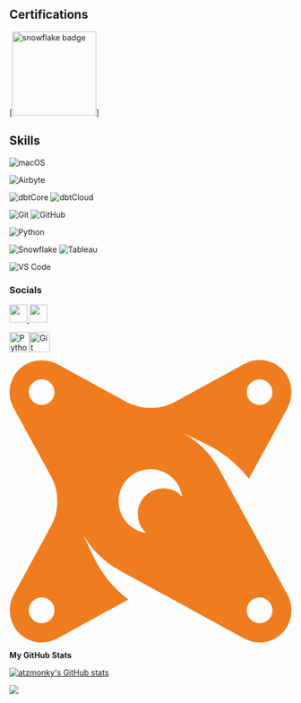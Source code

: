 ## Certifications
[<img alt="snowflake badge" width="150" src="https://miro.medium.com/v2/resize:fit:302/0*rSN2PYxEHCVi-_Es.png"/>]



## Skills
![macOS](https://img.shields.io/badge/macOS-000000?logo=macOS&logoColor=white&style=flat)

![Airbyte](https://img.shields.io/badge/Airbyte-615EFF?logo=Airbyte&logoColor=white&style=flat)

![dbtCore](https://img.shields.io/badge/dbtCore-FF694B?logo=DBT&logoColor=white&style=flat) 
![dbtCloud](https://img.shields.io/badge/dbtCloud-FF694B?logo=DBT&logoColor=white&style=flat)
	
![Git](https://img.shields.io/badge/Git-F05032?logo=Git&logoColor=white&style=flat)
![GitHub](https://img.shields.io/badge/GitHub-181717?logo=GitHub&logoColor=white&style=flat)

![Python](https://img.shields.io/badge/Python-3776AB?logo=Python&logoColor=white&style=flat)

![Snowflake](https://img.shields.io/badge/Snowflake-29B5E8?logo=Snowflake&logoColor=white&style=flat)
![Tableau](https://img.shields.io/badge/Tableau-E97627?logo=Tableau&logoColor=white&style=flat)

![VS Code](https://img.shields.io/badge/VS%20Code-007ACC?logo=Visual%20Studio%20Code&logoColor=white&style=flat)


### Socials

<p align="left"> <a href="https://www.github.com/atzmonky" target="_blank" rel="noreferrer"> <picture> <source media="(prefers-color-scheme: dark)" srcset="https://raw.githubusercontent.com/danielcranney/readme-generator/main/public/icons/socials/github-dark.svg" /> <source media="(prefers-color-scheme: light)" srcset="https://raw.githubusercontent.com/danielcranney/readme-generator/main/public/icons/socials/github.svg" /> <img src="https://raw.githubusercontent.com/danielcranney/readme-generator/main/public/icons/socials/github.svg" width="32" height="32" /> </picture> </a> <a href="https://www.linkedin.com/in/atzmon-ben-binyamin" target="_blank" rel="noreferrer"> <picture> <source media="(prefers-color-scheme: dark)" srcset="https://raw.githubusercontent.com/danielcranney/readme-generator/main/public/icons/socials/linkedin-dark.svg" /> <source media="(prefers-color-scheme: light)" srcset="https://raw.githubusercontent.com/danielcranney/readme-generator/main/public/icons/socials/linkedin.svg" /> <img src="https://raw.githubusercontent.com/danielcranney/readme-generator/main/public/icons/socials/linkedin.svg" width="32" height="32" /> </picture> </a></p>

<p align="left">
<a href="https://www.python.org/" target="_blank" rel="noreferrer"><img src="https://raw.githubusercontent.com/danielcranney/readme-generator/main/public/icons/skills/python-colored.svg" width="36" height="36" alt="Python" /></a><a href="https://git-scm.com/" target="_blank" rel="noreferrer"><img src="https://raw.githubusercontent.com/danielcranney/readme-generator/main/public/icons/skills/git-colored.svg" width="36" height="36" alt="Git" /></a>
</p>

<svg style="color: rgb(239, 125, 31);" role="img" viewBox="0 0 24 24" xmlns="http://www.w3.org/2000/svg"><title>dbt</title><path d="M17.9004 9.3763a8.1488 8.1488 0 0 0-3.0421-3.1206l1.7708.8385a10.2874 10.2874 0 0 1 3.74 3.0007l3.234-5.9295a2.8546 2.8546 0 0 0-.0611-2.9604C22.7566.0371 21.2112-.3409 19.9754.3327l-5.8749 3.2101a4.3612 4.3612 0 0 1-4.1761 0L4.1769.408a2.8545 2.8545 0 0 0-2.9592.0632c-1.1673.7853-1.5452 2.33-.8723 3.5655L3.55 9.9106a4.3612 4.3612 0 0 1 0 4.1772l-3.1272 5.743a2.86 2.86 0 0 0 .085 2.9974c.794 1.1438 2.3225 1.5054 3.5448.8385l6.0581-3.3049a10.2877 10.2877 0 0 1-3.0051-3.7454l-.8374-1.7708a8.148 8.148 0 0 0 3.1206 3.0421l10.5832 5.779c1.2213.666 2.7481.3055 3.5426-.8363a2.8699 2.8699 0 0 0 .0796-3.0018L17.9004 9.3763zm3.3801-7.7351c.6022 0 1.0904.4882 1.0904 1.0904s-.4882 1.0904-1.0904 1.0904-1.0904-.4882-1.0904-1.0904.4882-1.0904 1.0904-1.0904zM2.7442 3.822c-.6022 0-1.0904-.4882-1.0904-1.0904s.4882-1.0904 1.0904-1.0904 1.0904.4882 1.0904 1.0904S3.3464 3.822 2.7442 3.822zm0 18.5363c-.6022 0-1.0904-.4882-1.0904-1.0904 0-.6022.4882-1.0904 1.0904-1.0904s1.0904.4882 1.0904 1.0904c0 .6022-.4882 1.0904-1.0904 1.0904zm10.3585-11.4489c-1.2008-.0035-2.177.9672-2.1805 2.1679a2.1738 2.1738 0 0 0 .7052 1.6091c-1.4872-.2091-2.5234-1.5843-2.3142-3.0716.2091-1.4872 1.5843-2.5234 3.0716-2.3142a2.7194 2.7194 0 0 1 2.3142 2.3142 2.1623 2.1623 0 0 0-1.5963-.7054zm8.1778 11.4489c-.6022 0-1.0904-.4882-1.0904-1.0904 0-.6022.4882-1.0904 1.0904-1.0904s1.0904.4882 1.0904 1.0904c0 .6022-.4882 1.0904-1.0904 1.0904z" fill="#ef7d1f"></path></svg>

<b>My GitHub Stats</b>

<a href="http://www.github.com/atzmonky"><img src="https://github-readme-stats.vercel.app/api?username=atzmonky&show_icons=true&hide=&count_private=true&title_color=0891b2&text_color=ffffff&icon_color=0891b2&bg_color=1c1917&hide_border=true&show_icons=true" alt="atzmonky's GitHub stats" /></a>

<a href="http://www.github.com/atzmonky"><img src="https://github-readme-streak-stats.herokuapp.com/?user=atzmonky&stroke=ffffff&background=1c1917&ring=0891b2&fire=0891b2&currStreakNum=ffffff&currStreakLabel=0891b2&sideNums=ffffff&sideLabels=ffffff&dates=ffffff&hide_border=true" /></a>
<!--
**Atzmonky/atzmonky** is a ✨ _special_ ✨ repository because its `README.md` (this file) appears on your GitHub profile.

Here are some ideas to get you started:

- 🔭 I’m currently working on ...
- 🌱 I’m currently learning ...
- 👯 I’m looking to collaborate on ...
- 🤔 I’m looking for help with ...
- 💬 Ask me about ...
- 📫 How to reach me: ...
- 😄 Pronouns: ...
- ⚡ Fun fact: ...
-->
